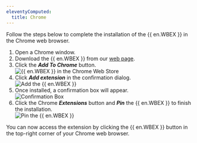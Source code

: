 ```yaml
---
eleventyComputed:
  title: Chrome
---
```

Follow the steps below to complete the installation of the {{ en.WBEX }} in the Chrome web browser.  

1. Open a Chrome window. 
1. Download the {{ en.WBEX }} from our [web page](https://devolutions.net/workspace). 
1. Click the ***Add To Chrome*** button.  
![{{ en.WBEX }} in the Chrome Web Store](https://webdevolutions.azureedge.net/docs/en/dwl/Dwl4001.png)
1. Click ***Add extension*** in the confirmation dialog.  
![Add the {{ en.WBEX }}](https://webdevolutions.azureedge.net/docs/en/dwl/Dwl4002.png)
1. Once installed, a confirmation box will appear.  
![Confirmation Box](https://webdevolutions.azureedge.net/docs/en/dwl/Dwl4044.png)
1. Click the Chrome ***Extensions*** button and ***Pin*** the {{ en.WBEX }} to finish the installation.  
![Pin the {{ en.WBEX }}](https://webdevolutions.azureedge.net/docs/en/dwl/Dwl4003.png)  

You can now access the extension by clicking the {{ en.WBEX }} button in the top-right corner of your Chrome web browser. 
